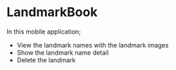 # LandmarkBook

In this mobile application;
 - View the landmark names with the landmark images
 - Show the landmark name detail
 - Delete the landmark
